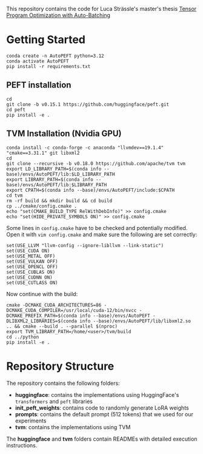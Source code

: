 This repository contains the code for Luca Strässle's master's thesis [Tensor Program Optimization with Auto-Batching]()

# Getting Started
```
conda create -n AutoPEFT python=3.12
conda activate AutoPEFT
pip install -r requirements.txt
```

## PEFT installation
```
cd
git clone -b v0.15.1 https://github.com/huggingface/peft.git
cd peft
pip install -e .
```

## TVM Installation (Nvidia GPU)
```
conda install -c conda-forge -c anaconda "llvmdev==19.1.4" "cmake==3.31.1" git libxml2
cd
git clone --recursive -b v0.18.0 https://github.com/apache/tvm tvm
export LD_LIBRARY_PATH=$(conda info --base)/envs/AutoPEFT/lib:$LD_LIBRARY_PATH
export LIBRARY_PATH=$(conda info --base)/envs/AutoPEFT/lib:$LIBRARY_PATH
export CPATH=$(conda info --base)/envs/AutoPEFT/include:$CPATH
cd tvm
rm -rf build && mkdir build && cd build
cp ../cmake/config.cmake .
echo "set(CMAKE_BUILD_TYPE RelWithDebInfo)" >> config.cmake
echo "set(HIDE_PRIVATE_SYMBOLS ON)" >> config.cmake
```
Some lines in `config.cmake` have to be checked and potentially modified. Open it with `vim config.cmake` and make sure the following are set correctly:
```
set(USE_LLVM "llvm-config --ignore-libllvm --link-static")
set(USE_CUDA ON)
set(USE_METAL OFF)
set(USE_VULKAN OFF)
set(USE_OPENCL OFF)
set(USE_CUBLAS ON)
set(USE_CUDNN ON)
set(USE_CUTLASS ON)
```
Now continue with the build:
```
cmake -DCMAKE_CUDA_ARCHITECTURES=86 -DCMAKE_CUDA_COMPILER=/usr/local/cuda-12/bin/nvcc -DCMAKE_PREFIX_PATH=$(conda info --base)/envs/AutoPEFT -DLIBXML2_LIBRARIES=$(conda info --base)/envs/AutoPEFT/lib/libxml2.so .. && cmake --build . --parallel $(nproc)
export TVM_LIBRARY_PATH=/home/<user>/tvm/build
cd ../python
pip install -e .
```

# Repository Structure
The repository contains the following folders:
- **huggingface**: contains the implementations using HuggingFace's `transformers` and `peft` libraries
- **init_peft_weights**: contains code to randomly generate LoRA weights
- **prompts**: contains the default prompt (512 tokens) that we used for our experiments
- **tvm**: contains the implementations using TVM

The **huggingface** and **tvm** folders contain READMEs with detailed execution instructions.
